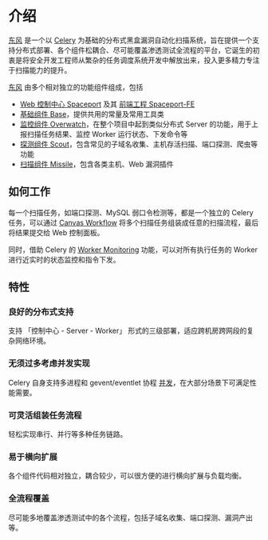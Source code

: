 # 介绍

[东风](/) 是一个以 [Celery](http://www.celeryproject.org/) 为基础的分布式黑盒漏洞自动化扫描系统，旨在提供一个支持分布式部署、各个组件松耦合、尽可能覆盖渗透测试全流程的平台，它诞生的初衷是将安全开发工程师从繁杂的任务调度系统开发中解放出来，投入更多精力专注于扫描能力的提升。

[东风](/) 由多个相对独立的功能组件组成，包括

- [Web 控制中心 Spaceport](https://github.com/dongfeng-project/spaceport) 及其 [前端工程 Spaceport-FE](https://github.com/dongfeng-project/spaceport-fe)
- [基础组件 Base](https://github.com/dongfeng-project/base)，提供共用的常量及常用工具类
- [监控组件 Overwatch](https://github.com/dongfeng-project/overwatch)，在整个项目中起到类似分布式 Server 的功能，用于上报扫描任务结果、监控 Worker 运行状态、下发命令等
- [探测组件 Scout](https://github.com/dongfeng-project/scout)，包含常见的子域名收集、主机存活扫描、端口探测、爬虫等功能
- [扫描组件 Missile](https://github.com/dongfeng-project/missile)，包含各类主机、Web 漏洞插件

## 如何工作

每一个扫描任务，如端口探测、MySQL 弱口令检测等，都是一个独立的 Celery 任务，可以通过 [Canvas Workflow](https://docs.celeryproject.org/en/latest/userguide/canvas.html) 将多个扫描任务组装成任意的扫描流程，最后将结果提交给 Web 控制面板。

同时，借助 Celery 的 [Worker Monitoring](https://docs.celeryproject.org/en/latest/userguide/monitoring.html) 功能，可以对所有执行任务的 Worker 进行近实时的状态监控和指令下发。

## 特性

### 良好的分布式支持

支持 「控制中心 - Server - Worker」 形式的三级部署，适应跨机房跨网段的复杂网络环境。

### 无须过多考虑并发实现

Celery 自身支持多进程和 gevent/eventlet 协程 [并发](https://docs.celeryproject.org/en/latest/userguide/workers.html#concurrency)，在大部分场景下可满足性能需要。

### 可灵活组装任务流程

轻松实现串行、并行等多种任务链路。

### 易于横向扩展

各个组件代码相对独立，耦合较少，可以很方便的进行横向扩展与负载均衡。

### 全流程覆盖

尽可能多地覆盖渗透测试中的各个流程，包括子域名收集、端口探测、漏洞产出等。